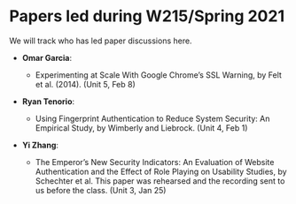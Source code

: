 # Papers led during W215/Spring 2021

We will track who has led paper discussions here.

* **Omar Garcia**:
  * Experimenting at Scale With Google Chrome’s SSL Warning, by Felt et al. (2014). (Unit 5, Feb 8)

* **Ryan Tenorio**:
  * Using Fingerprint Authentication to Reduce System Security: An Empirical Study, by Wimberly and Liebrock. (Unit 4, Feb 1)

* **Yi Zhang**:
  * The Emperor’s New Security Indicators: An Evaluation of Website Authentication and the Effect of Role Playing on Usability Studies, by Schechter et al. This paper was rehearsed and the recording sent to us before the class. (Unit 3, Jan 25)
